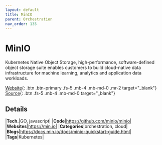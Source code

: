 ```yaml
---
layout: default
title: MinIO
parent: Orchestration
nav_order: 135
---
```


# MinIO

Kubernetes Native Object Storage, high-performance, software-defined object storage suite
enables customers to build cloud-native data infrastructure for
machine learning, analytics and application data workloads.

[Website](https://min.io/){: .btn .btn-primary .fs-5 .mb-4 .mb-md-0 .mr-2 target="_blank"}
[Source](https://github.com/minio/minio){: .btn .fs-5 .mb-4 .mb-md-0 target="_blank"}

## Details

|**Tech.**|GO, javascript|
|**Code**|https://github.com/minio/minio|
|**Websites**|https://min.io|
|**Categories**|orchestration, cloud|
|**Blogs**|https://docs.min.io/docs/minio-quickstart-guide.html|
|**Tags**|Kubernetes|
